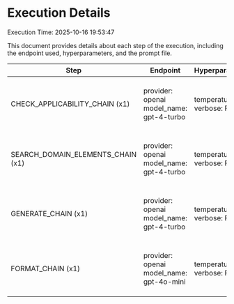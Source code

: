 # Execution Details

Execution Time: 2025-10-16 19:53:47

This document provides details about each step of the execution, including the endpoint used, hyperparameters, and the prompt file.

| Step | Endpoint | Hyperparameters | Prompt Files |
|------|----------|-----------------|--------------|
| CHECK_APPLICABILITY_CHAIN (x1) | provider: openai<br>model_name: gpt-4-turbo | temperature: 0.6<br>verbose: False | (system, check-applicability/gpt4/system-template-v2.txt)<br>(human, check-applicability/gpt4/user-template-v2.txt) |
| SEARCH_DOMAIN_ELEMENTS_CHAIN (x1) | provider: openai<br>model_name: gpt-4-turbo | temperature: 0.65<br>verbose: False | (system, search-domain-elements/gpt4/system-template-v2.txt)<br>(human, search-domain-elements/gpt4/user-template-v3-lowsigma.txt) |
| GENERATE_CHAIN (x1) | provider: openai<br>model_name: gpt-4-turbo | temperature: 0.7<br>verbose: False | (system, generate-requirements/gpt4/system-template-v2.txt)<br>(human, generate-requirements/gpt4/user-template-v2.txt) |
| FORMAT_CHAIN (x1) | provider: openai<br>model_name: gpt-4o-mini | temperature: 0.5<br>verbose: False | (system, format-json/gpt4/system-template-v2.txt)<br>(human, format-json/gpt4/user-template-v2.txt) |
